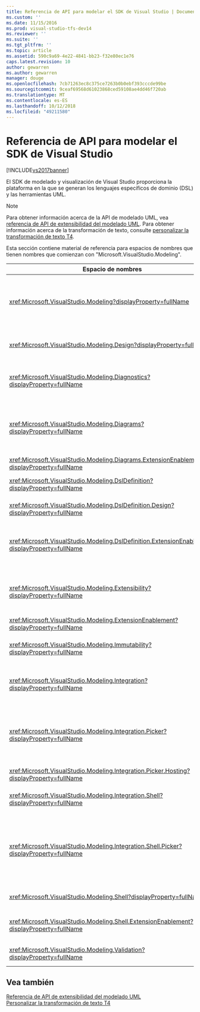 ```yaml
---
title: Referencia de API para modelar el SDK de Visual Studio | Documentos de Microsoft
ms.custom: ''
ms.date: 11/15/2016
ms.prod: visual-studio-tfs-dev14
ms.reviewer: ''
ms.suite: ''
ms.tgt_pltfrm: ''
ms.topic: article
ms.assetid: 590c9a69-4e22-4841-bb23-f32e80ec1e76
caps.latest.revision: 10
author: gewarren
ms.author: gewarren
manager: douge
ms.openlocfilehash: 7cb71263ec8c375ce7263b0b0ebf393cccde99be
ms.sourcegitcommit: 9ceaf69568d61023868ced59108ae4dd46f720ab
ms.translationtype: MT
ms.contentlocale: es-ES
ms.lasthandoff: 10/12/2018
ms.locfileid: "49211580"
---
```

# <a name="api-reference-for-modeling-sdk-for-visual-studio"></a>Referencia de API para modelar el SDK de Visual Studio
[!INCLUDE[vs2017banner](../includes/vs2017banner.md)]

El SDK de modelado y visualización de Visual Studio proporciona la plataforma en la que se generan los lenguajes específicos de dominio (DSL) y las herramientas UML.  
  
> [!NOTE]
>  Para obtener información acerca de la API de modelado UML, vea [referencia de API de extensibilidad del modelado UML](../modeling/api-reference-for-uml-modeling-extensibility.md). Para obtener información acerca de la transformación de texto, consulte [personalizar la transformación de texto T4](../modeling/customizing-t4-text-transformation.md).  
  
 Esta sección contiene material de referencia para espacios de nombres que tienen nombres que comienzan con "Microsoft.VisualStudio.Modeling".  
  
|Espacio de nombres|Contenido|  
|---------------|-------------|  
|<xref:Microsoft.VisualStudio.Modeling?displayProperty=fullName>|Clases como ModelElement, que es la clase base de todas las clases de dominio que se definen en un DSL.|  
|<xref:Microsoft.VisualStudio.Modeling.Design?displayProperty=fullName>|Las clases que forman parte de una definición de DSL.|  
|<xref:Microsoft.VisualStudio.Modeling.Diagnostics?displayProperty=fullName>|Las herramientas de medición modelo Visor Store y el rendimiento.|  
|<xref:Microsoft.VisualStudio.Modeling.Diagrams?displayProperty=fullName>|Clases como ShapeElement, que es la clase base de todas las formas que se definen en un DSL.|  
|<xref:Microsoft.VisualStudio.Modeling.Diagrams.ExtensionEnablement?displayProperty=fullName>|Métodos de gesto y selección.|  
|<xref:Microsoft.VisualStudio.Modeling.DslDefinition?displayProperty=fullName>|La API del Diseñador de definición de DSL.|  
|<xref:Microsoft.VisualStudio.Modeling.DslDefinition.Design?displayProperty=fullName>|Clases internas del Diseñador de definición de DSL.|  
|<xref:Microsoft.VisualStudio.Modeling.DslDefinition.ExtensionEnablement?displayProperty=fullName>|Atributos que permiten ampliar el Diseñador de DSL con gestos, los comandos y la validación.|  
|<xref:Microsoft.VisualStudio.Modeling.Extensibility?displayProperty=fullName>|Métodos de extensión para ModelElement que implementan la extensibilidad de DSL.|  
|<xref:Microsoft.VisualStudio.Modeling.ExtensionEnablement?displayProperty=fullName>|Atributos de extensibilidad|  
|<xref:Microsoft.VisualStudio.Modeling.Immutability?displayProperty=fullName>|Le permite hacer que partes de un modelo de solo lectura.|  
|<xref:Microsoft.VisualStudio.Modeling.Integration?displayProperty=fullName>|La API de Modelbus, que le ayuda a integrar modelos diferentes.|  
|<xref:Microsoft.VisualStudio.Modeling.Integration.Picker?displayProperty=fullName>|El cuadro de diálogo que permite a los usuarios navegar a los modelos y elementos para crear referencias de Modelbus.|  
|<xref:Microsoft.VisualStudio.Modeling.Integration.Picker.Hosting?displayProperty=fullName>|El servicio de selector.|  
|<xref:Microsoft.VisualStudio.Modeling.Integration.Shell?displayProperty=fullName>|Entorno de adaptador de ModelBus para [!INCLUDE[vsprvs](../includes/vsprvs-md.md)].|  
|<xref:Microsoft.VisualStudio.Modeling.Integration.Shell.Picker?displayProperty=fullName>|El cuadro de diálogo de selector que permite a los usuarios navegar a los modelos y elementos para crear referencias de Modelbus.|  
|<xref:Microsoft.VisualStudio.Modeling.Shell?displayProperty=fullName>|La interfaz entre lenguajes DSL y [!INCLUDE[vsprvs](../includes/vsprvs-md.md)].|  
|<xref:Microsoft.VisualStudio.Modeling.Shell.ExtensionEnablement?displayProperty=fullName>|Le permite definir comandos del menú contextual (contexto).|  
|<xref:Microsoft.VisualStudio.Modeling.Validation?displayProperty=fullName>|Le permite definir restricciones de validación.|  
  
## <a name="see-also"></a>Vea también  
 [Referencia de API de extensibilidad del modelado UML](../modeling/api-reference-for-uml-modeling-extensibility.md)   
 [Personalizar la transformación de texto T4](../modeling/customizing-t4-text-transformation.md)



